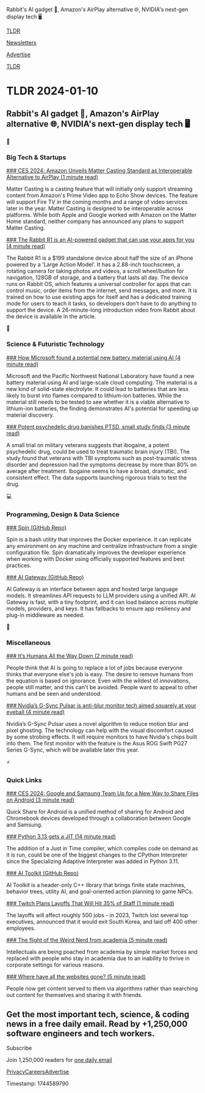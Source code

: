 Rabbit's AI gadget 🤖, Amazon's AirPlay alternative 🌐, NVIDIA's next-gen display tech 🖥️

[TLDR](/)

[Newsletters](/newsletters)

[Advertise](https://advertise.tldr.tech/)

[TLDR](/)

# TLDR 2024-01-10

## Rabbit's AI gadget 🤖, Amazon's AirPlay alternative 🌐, NVIDIA's next-gen display tech 🖥️

📱

### Big Tech & Startups

[### CES 2024: Amazon Unveils Matter Casting Standard as Interoperable Alternative to AirPlay (1 minute read)](https://www.macrumors.com/2024/01/09/amazon-unveils-matter-casting/?utm_source=tldrnewsletter)

Matter Casting is a casting feature that will initially only support streaming content from Amazon's Prime Video app to Echo Show devices. The feature will support Fire TV in the coming months and a range of video services later in the year. Matter Casting is designed to be interoperable across platforms. While both Apple and Google worked with Amazon on the Matter Home standard, neither company has announced any plans to support Matter Casting.

[### The Rabbit R1 is an AI-powered gadget that can use your apps for you (4 minute read)](https://www.theverge.com/2024/1/9/24030667/rabbit-r1-ai-action-model-price-release-date?utm_source=tldrnewsletter)

The Rabbit R1 is a $199 standalone device about half the size of an iPhone powered by a 'Large Action Model'. It has a 2.88-inch touchscreen, a rotating camera for taking photos and videos, a scroll wheel/button for navigation, 128GB of storage, and a battery that lasts all day. The device runs on Rabbit OS, which features a universal controller for apps that can control music, order items from the internet, send messages, and more. It is trained on how to use existing apps for itself and has a dedicated training mode for users to teach it tasks, so developers don't have to do anything to support the device. A 26-minute-long introduction video from Rabbit about the device is available in the article.

🚀

### Science & Futuristic Technology

[### How Microsoft found a potential new battery material using AI (4 minute read)](https://www.theverge.com/24027031/microsoft-new-solid-state-battery-material-ai?utm_source=tldrnewsletter)

Microsoft and the Pacific Northwest National Laboratory have found a new battery material using AI and large-scale cloud computing. The material is a new kind of solid-state electrolyte. It could lead to batteries that are less likely to burst into flames compared to lithium-ion batteries. While the material still needs to be tested to see whether it is a viable alternative to lithium-ion batteries, the finding demonstrates AI's potential for speeding up material discovery.

[### Potent psychedelic drug banishes PTSD, small study finds (3 minute read)](https://www.nature.com/articles/d41586-024-00012-z?utm_source=tldrnewsletter)

A small trial on military veterans suggests that ibogaine, a potent psychedelic drug, could be used to treat traumatic brain injury (TBI). The study found that veterans with TBI symptoms such as post-traumatic stress disorder and depression had the symptoms decrease by more than 80% on average after treatment. Ibogaine seems to have a broad, dramatic, and consistent effect. The data supports launching rigorous trials to test the drug.

💻

### Programming, Design & Data Science

[### Spin (GitHub Repo)](https://github.com/serversideup/spin?ref=dailydev&amp;utm_source=tldrnewsletter)

Spin is a bash utility that improves the Docker experience. It can replicate any environment on any machine and centralize infrastructure from a single configuration file. Spin dramatically improves the developer experience when working with Docker using officially supported features and best practices.

[### AI Gateway (GitHub Repo)](https://github.com/Portkey-AI/gateway?utm_source=tldrnewsletter)

AI Gateway is an interface between apps and hosted large language models. It streamlines API requests to LLM providers using a unified API. AI Gateway is fast, with a tiny footprint, and it can load balance across multiple models, providers, and keys. It has fallbacks to ensure app resiliency and plug-in middleware as needed.

🎁

### Miscellaneous

[### It’s Humans All the Way Down (2 minute read)](https://blog.jim-nielsen.com/2024/humans-all-the-way-down/?utm_source=tldrnewsletter)

People think that AI is going to replace a lot of jobs because everyone thinks that everyone else's job is easy. The desire to remove humans from the equation is based on ignorance. Even with the wildest of innovations, people still matter, and this can't be avoided. People want to appeal to other humans and be seen and understood.

[### Nvidia’s G-Sync Pulsar is anti-blur monitor tech aimed squarely at your eyeball (4 minute read)](https://arstechnica.com/gadgets/2024/01/nvidias-g-sync-pulsar-is-anti-blur-monitor-tech-aimed-squarely-at-your-eyeball/?utm_source=tldrnewsletter)

Nvidia’s G-Sync Pulsar uses a novel algorithm to reduce motion blur and pixel ghosting. The technology can help with the visual discomfort caused by some strobing effects. It will require monitors to have Nvidia's chips built into them. The first monitor with the feature is the Asus ROG Swift PG27 Series G-Sync, which will be available later this year.

⚡

### Quick Links

[### CES 2024: Google and Samsung Team Up for a New Way to Share Files on Android (3 minute read)](https://www.cnet.com/tech/mobile/ces-2024-google-and-samsung-team-up-for-a-new-way-to-share-files-on-android/?utm_source=tldrnewsletter)

Quick Share for Android is a unified method of sharing for Android and Chromebook devices developed through a collaboration between Google and Samsung.

[### Python 3.13 gets a JIT (14 minute read)](https://tonybaloney.github.io/posts/python-gets-a-jit.html?utm_source=tldrnewsletter)

The addition of a Just in Time compiler, which compiles code on demand as it is run, could be one of the biggest changes to the CPython Interpreter since the Specializing Adaptive Interpreter was added in Python 3.11.

[### AI Toolkit (GitHub Repo)](https://github.com/linkdd/aitoolkit?utm_source=tldrnewsletter)

AI Toolkit is a header-only C++ library that brings finite state machines, behavior trees, utility AI, and goal-oriented action planning to game NPCs.

[### Twitch Plans Layoffs That Will Hit 35% of Staff (1 minute read)](https://themessenger.com/tech/twitch-layoffs-amazon-cuts-jobs-livestreaming?utm_source=tldrnewsletter)

The layoffs will affect roughly 500 jobs - in 2023, Twitch lost several top executives, announced that it would exit South Korea, and laid off 400 other employees.

[### The flight of the Weird Nerd from academia (5 minute read)](https://www.writingruxandrabio.com/p/the-flight-of-the-weird-nerd-from?utm_source=tldrnewsletter)

Intellectuals are being poached from academia by simple market forces and replaced with people who stay in academia due to an inability to thrive in corporate settings for various reasons.

[### Where have all the websites gone? (5 minute read)](https://www.fromjason.xyz/p/notebook/where-have-all-the-websites-gone/?utm_source=tldrnewsletter)

People now get content served to them via algorithms rather than searching out content for themselves and sharing it with friends.

## Get the most important tech, science, & coding news in a free daily email. Read by +1,250,000 software engineers and tech workers.

Subscribe

Join 1,250,000 readers for [one daily email](/api/latest/tech)

[Privacy](/privacy)[Careers](https://jobs.ashbyhq.com/tldr.tech)[Advertise](/tech/advertise)

Timestamp: 1744589790